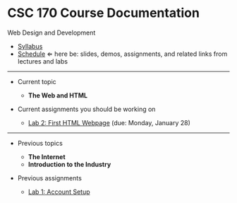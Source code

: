 # CSC 170 Course Documentation
Web Design and Development

- [Syllabus](syllabus.md)
- [Schedule](schedule.md)  &lArr; here be: slides, demos, assignments, and related links from lectures and labs

<hr>

- Current topic
  - **The Web and HTML**

- Current assignments you should be working on
  - [Lab 2: First HTML Webpage](lab02-first-html-webpage/instructions.md) (due: Monday, January 28)

<hr>

- Previous topics

  - **The Internet**
  - **Introduction to the Industry**
- Previous assignments
  - [Lab 1: Account Setup](lab01-account-setup/instructions.md)